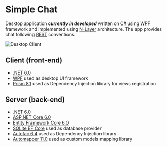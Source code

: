 # Simple Chat

Desktop application ***currently in developed*** written on [C#](https://docs.microsoft.com/en-us/dotnet/csharp) using [WPF](https://docs.microsoft.com/en-us/dotnet/desktop/wpf) framework and implemented using [N-Layer](https://docs.microsoft.com/en-us/azure/architecture/guide/architecture-styles/n-tier) architecture. The app provides chat following [REST](https://docs.microsoft.com/en-us/azure/architecture/best-practices/api-design) conventions.

![Desktop Client](https://github.com/Donat-Kolzenov/simple-chat/blob/main/docs/images/DesktopClient.png)

## Client (front-end)

* [.NET 6.0](https://dotnet.microsoft.com/en-us/download/dotnet/6.0)
* [WPF](https://docs.microsoft.com/en-us/dotnet/desktop/wpf/overview) used as desktop UI framework
* [Prism 8.1](https://prismlibrary.com) used as Dependency Injection library for views registration

## Server (back-end)

* [.NET 6.0](https://dotnet.microsoft.com/en-us/download/dotnet/6.0)
* [ASP.NET Core 6.0](https://docs.microsoft.com/en-us/aspnet/core/?view=aspnetcore-6.0)
* [Entity Framework Core 6.0](https://docs.microsoft.com/en-us/ef/core)
* [SQLite EF Core](https://docs.microsoft.com/en-us/ef/core/providers/sqlite) used as database provider
* [Autofac 6.4](https://github.com/autofac/Autofac) used as Dependency Injection library
* [Automapper 11.0](https://github.com/AutoMapper/AutoMapper) used as custom models mapping library
